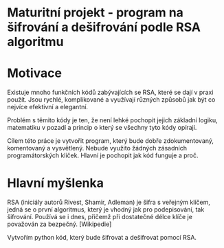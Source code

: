 # Maturitní projekt - program na šifrování a dešifrování podle RSA algoritmu

# Motivace
Existuje mnoho funkčních kódů zabývajících se RSA, které se dají v praxi použít. Jsou rychlé, komplikované a využívají různých způsobů jak být co nejvíce efektivní a elegantní. 

Problém s těmito kódy je ten, že není lehké pochopit jejich základní logiku, matematiku v pozadí a princip o který se všechny tyto kódy opírají. 

Cílem této práce je vytvořit program, který bude dobře zdokumentovaný, komentovaný a vysvětlený. Nebude využito žádných zásadních programátorských kliček. Hlavní je pochopit jak kód funguje a proč.

# Hlavní myšlenka
RSA (iniciály autorů Rivest, Shamir, Adleman) je šifra s veřejným klíčem, jedná se o první algoritmus, který je vhodný jak pro podepisování, tak šifrování. Používá se i dnes, přičemž při dostatečné délce klíče je považován za bezpečný. [Wikipedie]

Vytvořím python kód, který bude šifrovat a dešifrovat pomocí RSA. 




